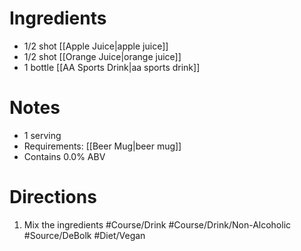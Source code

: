 # Ingredients
- 1/2 shot [[Apple Juice|apple juice]]
- 1/2 shot [[Orange Juice|orange juice]]
- 1 bottle [[AA Sports Drink|aa sports drink]]
# Notes
- 1 serving
- Requirements: [[Beer Mug|beer mug]]
- Contains 0.0% ABV
# Directions
1. Mix the ingredients
#Course/Drink #Course/Drink/Non-Alcoholic #Source/DeBolk #Diet/Vegan 